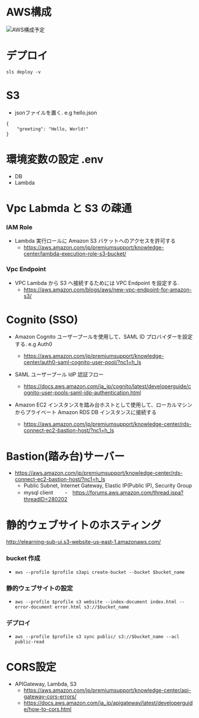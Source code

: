 # AWS構成
![AWS構成予定](https://user-images.githubusercontent.com/24289696/125852730-960f8145-34e8-49a4-9671-e21a57a807e2.jpg)


# デプロイ
`sls deploy -v`

# S3
- jsonファイルを置く. e.g hello.json
```
{
    "greeting": "Hello, World!"
}
```

# 環境変数の設定 .env
  - DB
  - Lambda

# Vpc Labmda と S3 の疎通
### IAM Role 
- Lambda 実行ロールに Amazon S3 バケットへのアクセスを許可する
  - https://aws.amazon.com/jp/premiumsupport/knowledge-center/lambda-execution-role-s3-bucket/

### Vpc Endpoint
- VPC Lambda から S3 へ接続するためには VPC Endpoint を設定する.
  - https://aws.amazon.com/blogs/aws/new-vpc-endpoint-for-amazon-s3/

# Cognito (SSO)
- Amazon Cognito ユーザープールを使用して、SAML ID プロバイダーを設定する. e.g Auth0 
  - https://aws.amazon.com/jp/premiumsupport/knowledge-center/auth0-saml-cognito-user-pool/?nc1=h_ls

- SAML ユーザープール IdP 認証フロー
  - https://docs.aws.amazon.com/ja_jp/cognito/latest/developerguide/cognito-user-pools-saml-idp-authentication.html

- Amazon EC2 インスタンスを踏み台ホストとして使用して、ローカルマシンからプライベート Amazon RDS DB インスタンスに接続する
  - https://aws.amazon.com/jp/premiumsupport/knowledge-center/rds-connect-ec2-bastion-host/?nc1=h_ls

# Bastion(踏み台)サーバー
- https://aws.amazon.com/jp/premiumsupport/knowledge-center/rds-connect-ec2-bastion-host/?nc1=h_ls
  - Public Subnet, Internet Gateway, Elastic IP(Public IP), Security Group
  - mysql client
  　　-　https://forums.aws.amazon.com/thread.jspa?threadID=280202


# 静的ウェブサイトのホスティング
http://elearning-sub-ui.s3-website-us-east-1.amazonaws.com/
### bucket 作成
- `aws --profile $profile s3api create-bucket --bucket $bucket_name`
### 静的ウェブサイトの設定
- `aws --profile $profile s3 website --index-document index.html --error-document error.html s3://$bucket_name`
### デプロイ
- `aws --profile $profile s3 sync public/ s3://$bucket_name --acl public-read`

# CORS設定
- APIGateway, Lambda, S3
  - https://aws.amazon.com/jp/premiumsupport/knowledge-center/api-gateway-cors-errors/ 
  - https://docs.aws.amazon.com/ja_jp/apigateway/latest/developerguide/how-to-cors.html

